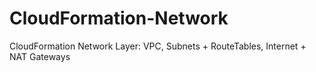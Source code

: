 # CloudFormation-Network
CloudFormation Network Layer: VPC, Subnets + RouteTables, Internet + NAT Gateways
